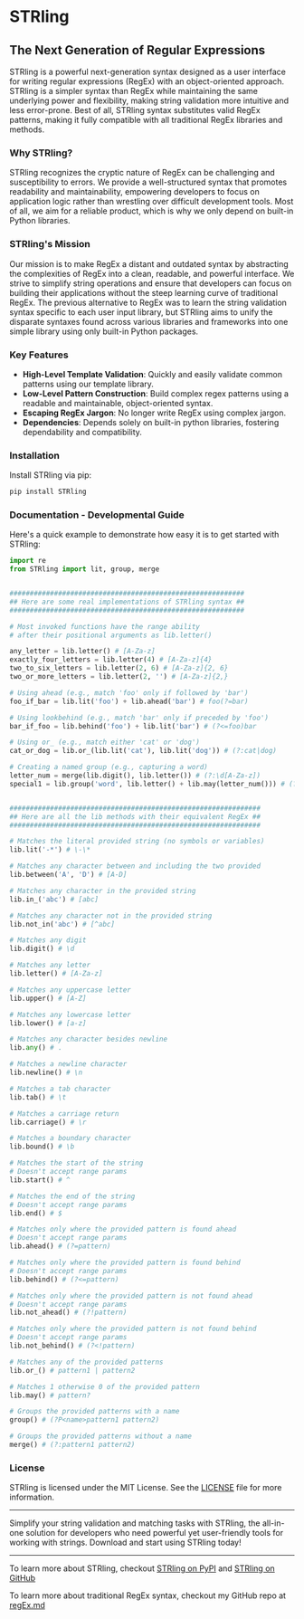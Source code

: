 # STRling

## The Next Generation of Regular Expressions

STRling is a powerful next-generation syntax designed as a user interface for writing regular expressions (RegEx) with an object-oriented approach. STRling is a simpler syntax than RegEx while maintaining the same underlying power and flexibility, making string validation more intuitive and less error-prone. Best of all, STRling syntax substitutes valid RegEx patterns, making it fully compatible with all traditional RegEx libraries and methods.

### Why STRling?

STRling recognizes the cryptic nature of RegEx can be challenging and susceptibility to errors. We provide a well-structured syntax that promotes readability and maintainability, empowering developers to focus on application logic rather than wrestling over difficult development tools. Most of all, we aim for a reliable product, which is why we only depend on built-in Python libraries.


### STRling's Mission

Our mission is to make RegEx a distant and outdated syntax by abstracting the complexities of RegEx into a clean, readable, and powerful interface. We strive to simplify string operations and ensure that developers can focus on building their applications without the steep learning curve of traditional RegEx. The previous alternative to RegEx was to learn the string validation syntax specific to each user input library, but STRling aims to unify the disparate syntaxes found across various libraries and frameworks into one simple library using only built-in Python packages.

### Key Features

- **High-Level Template Validation**: Quickly and easily validate common patterns using our template library.
- **Low-Level Pattern Construction**: Build complex regex patterns using a readable and maintainable, object-oriented syntax.
- **Escaping RegEx Jargon**: No longer write RegEx using complex jargon.
- **Dependencies**: Depends solely on built-in python libraries, fostering dependability and compatibility.

### Installation

Install STRling via pip:

```sh
pip install STRling
```

### Documentation - Developmental Guide

Here's a quick example to demonstrate how easy it is to get started with STRling:

```python
import re
from STRling import lit, group, merge


##########################################################
## Here are some real implementations of STRling syntax ##
##########################################################

# Most invoked functions have the range ability
# after their positional arguments as lib.letter()

any_letter = lib.letter() # [A-Za-z]
exactly_four_letters = lib.letter(4) # [A-Za-z]{4}
two_to_six_letters = lib.letter(2, 6) # [A-Za-z]{2, 6}
two_or_more_letters = lib.letter(2, '') # [A-Za-z]{2,}

# Using ahead (e.g., match 'foo' only if followed by 'bar')
foo_if_bar = lib.lit('foo') + lib.ahead('bar') # foo(?=bar)

# Using lookbehind (e.g., match 'bar' only if preceded by 'foo')
bar_if_foo = lib.behind('foo') + lib.lit('bar') # (?<=foo)bar

# Using or_ (e.g., match either 'cat' or 'dog')
cat_or_dog = lib.or_(lib.lit('cat'), lib.lit('dog')) # (?:cat|dog)

# Creating a named group (e.g., capturing a word)
letter_num = merge(lib.digit(), lib.letter()) # (?:\d[A-Za-z])
special1 = lib.group('word', lib.letter() + lib.may(letter_num())) # (?P<word>[A-Za-z](?:\d[A-Za-z])?)


##############################################################
## Here are all the lib methods with their equivalent RegEx ##
##############################################################

# Matches the literal provided string (no symbols or variables)
lib.lit('-*') # \-\*

# Matches any character between and including the two provided
lib.between('A', 'D') # [A-D]

# Matches any character in the provided string
lib.in_('abc') # [abc]

# Matches any character not in the provided string
lib.not_in('abc') # [^abc]

# Matches any digit
lib.digit() # \d

# Matches any letter
lib.letter() # [A-Za-z]

# Matches any uppercase letter
lib.upper() # [A-Z]

# Matches any lowercase letter
lib.lower() # [a-z]

# Matches any character besides newline
lib.any() # .

# Matches a newline character
lib.newline() # \n

# Matches a tab character
lib.tab() # \t

# Matches a carriage return
lib.carriage() # \r

# Matches a boundary character
lib.bound() # \b

# Matches the start of the string
# Doesn't accept range params
lib.start() # ^

# Matches the end of the string
# Doesn't accept range params
lib.end() # $

# Matches only where the provided pattern is found ahead
# Doesn't accept range params
lib.ahead() # (?=pattern)

# Matches only where the provided pattern is found behind
# Doesn't accept range params
lib.behind() # (?<=pattern)

# Matches only where the provided pattern is not found ahead
# Doesn't accept range params
lib.not_ahead() # (?!pattern)

# Matches only where the provided pattern is not found behind
# Doesn't accept range params
lib.not_behind() # (?<!pattern)

# Matches any of the provided patterns
lib.or_() # pattern1 | pattern2

# Matches 1 otherwise 0 of the provided pattern
lib.may() # pattern?

# Groups the provided patterns with a name
group() # (?P<name>pattern1 pattern2)

# Groups the provided patterns without a name
merge() # (?:pattern1 pattern2)
```

### License

STRling is licensed under the MIT License. See the [LICENSE](https://github.com/TheCyberLocal/STRling/blob/main/LICENSE) file for more information.

---

Simplify your string validation and matching tasks with STRling, the all-in-one solution for developers who need powerful yet user-friendly tools for working with strings. Download and start using STRling today!

---

To learn more about STRling, checkout [STRling on PyPI](https://pypi.org/project/STRling/) and [STRling on GitHub](https://github.com/TheCyberLocal/STRling)

To learn more about traditional RegEx syntax, checkout my GitHub repo at [regEx.md](https://github.com/TheCyberLocal/styled-coding-notes/blob/main/regEx.md)
